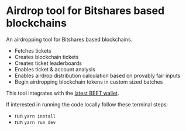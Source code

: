 # Airdrop tool for Bitshares based blockchains

An airdropping tool for Bitshares based blockchains.

* Fetches tickets
* Creates blockchain tickets
* Creates ticket leaderboards
* Enables ticket & account analysis
* Enables airdrop distribution calculation based on provably fair inputs
* Begin airdropping blockchain tokens in custom sized batches

This tool integrates with the [latest BEET wallet](https://github.com/bitshares/beet/releases).

If interested in running the code locally follow these terminal steps:
* run `yarn install`
* run `yarn run dev`